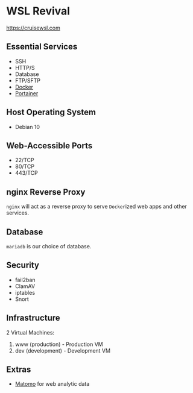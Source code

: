 # WSL Revival
https://cruisewsl.com

## Essential Services
- SSH
- HTTP/S
- Database
- FTP/SFTP
- [Docker](notes/docker.md) 
- [Portainer](notes/portainer.md)

## Host Operating System
- Debian 10

## Web-Accessible Ports
- 22/TCP
- 80/TCP
- 443/TCP

## nginx Reverse Proxy
`nginx` will act as a reverse proxy to serve `Docker`ized web
apps and other services.

## Database
`mariadb` is our choice of database.

## Security
- fail2ban
- ClamAV
- iptables
- Snort

## Infrastructure
2 Virtual Machines:

1. www (production) - Production VM
2. dev (development) - Development VM

## Extras
- [Matomo](https://matomo.org/) for web analytic data
